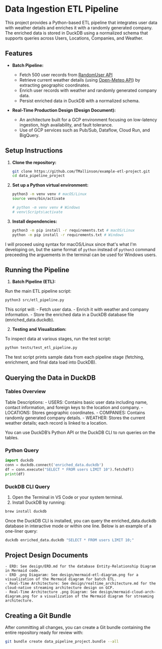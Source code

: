 # Data Ingestion ETL Pipeline

This project provides a Python-based ETL pipeline that integrates user data with weather details and enriches it with a randomly generated company. The enriched data is stored in DuckDB using a normalized schema that supports queries across Users, Locations, Companies, and Weather.


## Features

- **Batch Pipeline:**  
  - Fetch 500 user records from [RandomUser API](https://randomuser.me/api/?results=500)
  - Retrieve current weather details (using [Open-Meteo API](https://api.open-meteo.com/v1/forecast)) by extracting geographic coordinates.
  - Enrich user records with weather and randomly generated company data.
  - Persist enriched data in DuckDB with a normalized schema.

- **Real-Time Production Design (Design Document):**  
  - An architecture built for a GCP environment focusing on low-latency ingestion, high availability, and fault tolerance.
  - Use of GCP services such as Pub/Sub, Dataflow, Cloud Run, and BigQuery.


## Setup Instructions

1. **Clone the repository:**

   ```bash
   git clone https://github.com/TMallinson/example-etl-project.git
   cd data_pipeline_project
   ```

2.	**Set up a Python virtual environment:**

    ```bash
    python3 -m venv venv # macOS/Linux
    source venv/bin/activate  

    # python -m venv venv # Windows
    # venv\Scripts\activate
    ```

3.	**Install dependencies:**

    ```bash
    python3 -m pip install -r requirements.txt # macOS/Linux
    python -m pip install -r requirements.txt # Windows
    ```

I will proceed using syntax for macOS/Linux since that's what I'm developing on, but the same format of ```python``` instead of ```python3``` command preceeding the arguements in the terminal can be used for Windows users.


## Running the Pipeline

1.	**Batch Pipeline (ETL):**

Run the main ETL pipeline script:

```bash
python3 src/etl_pipeline.py
```

This script will:
	- Fetch user data.
	- Enrich it with weather and company information.
	- Store the enriched data in a DuckDB database file (enriched_data.duckdb).

2.	**Testing and Visualization:**

To inspect data at various stages, run the test script:

```bash
python tests/test_etl_pipeline.py
```

The test script prints sample data from each pipeline stage (fetching, enrichment, and final data load into DuckDB).


## Querying the Data in DuckDB

### Tables Overview

Table Descriptions:
	- USERS: Contains basic user data including name, contact information, and foreign keys to the location and company.
	- LOCATIONS: Stores geographic coordinates.
	- COMPANIES: Contains randomly generated company details.
	- WEATHER: Stores the current weather details; each record is linked to a location.

You can use DuckDB’s Python API or the DuckDB CLI to run queries on the tables.

### Python Query

```python
import duckdb
conn = duckdb.connect('enriched_data.duckdb')
df = conn.execute("SELECT * FROM users LIMIT 10").fetchdf()
print(df)
```

### DuckDB CLI Query

1.	Open the Terminal in VS Code or your system terminal.
2.	Install DuckDB by running:

```bash
brew install duckdb
```

Once the DuckDB CLI is installed, you can query the enriched_data.duckdb database in interactive mode or within one line. Below is an example of a one-liner query:

```bash
duckdb enriched_data.duckdb "SELECT * FROM users LIMIT 10;"
```


## Project Design Documents

    - ERD: See design/ERD.md for the database Entity-Relationship Diagram in Mermaid code.
    - ERD .png Diagaram: See design/mermaid-etl-diagram.png for a visualization of the Mermaid diagram for batch ETL.
	- Real-Time Architecture: See design/realtime_architecture.md for the cloud-native streaming architecture design on GCP.
    - Real-Time Architecture .png Diagram: See design/mermaid-cloud-arch-diagram.png for a visualization of the Mermaid diagram for streaming architecture.


## Creating a Git Bundle

After committing all changes, you can create a Git bundle containing the entire repository ready for review with:

```bash
git bundle create data_pipeline_project.bundle --all
```